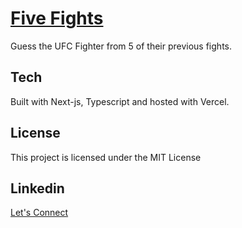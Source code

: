 # [Five Fights](https://www.fivefights.app/)

Guess the UFC Fighter from 5 of their previous fights.

## Tech

Built with Next-js, Typescript and hosted with Vercel.

## License

This project is licensed under the MIT License

## Linkedin

[Let's Connect](https://www.linkedin.com/in/oscar-harron-87228a164/)
